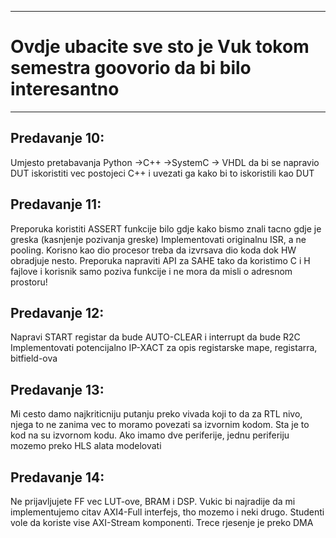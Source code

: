 _______________________________________________________________________________________
# Ovdje ubacite sve sto je Vuk tokom semestra goovorio da bi bilo interesantno
_______________________________________________________________________________________

## Predavanje 10:
Umjesto pretabavanja Python ->C++ ->SystemC -> VHDL da bi se napravio DUT
	iskoristiti vec postojeci C++ i uvezati ga kako bi to iskoristili kao DUT
	
## Predavanje 11:
Preporuka koristiti ASSERT funkcije bilo gdje kako bismo znali tacno gdje
		je greska (kasnjenje pozivanja greske)
	Implementovati originalnu ISR, a ne pooling. Korisno kao dio procesor treba
		da izvrsava dio koda dok HW obradjuje nesto.
	Preporuka napraviti API za SAHE tako da koristimo C i H fajlove i korisnik
		samo poziva funkcije i ne mora da misli o adresnom prostoru!
	
## Predavanje 12:
Napravi START registar da bude AUTO-CLEAR i interrupt da bude R2C
	Implementovati potencijalno IP-XACT za opis registarske mape, registarra,
		bitfield-ova
## Predavanje 13:
Mi cesto damo najkriticniju putanju preko vivada koji to da za RTL nivo,
		njega to ne zanima vec to moramo povezati sa izvornim kodom. Sta
		je to kod na su izvornom kodu.
	Ako imamo dve periferije, jednu periferiju mozemo preko HLS alata
		modelovati
## Predavanje 14:
Ne prijavljujete FF vec LUT-ove, BRAM i DSP.
	Vukic bi najradije da mi implementujemo citav AXI4-Full interfejs,
		tho mozemo i neki drugo. Studenti vole da koriste vise 
		AXI-Stream komponenti. Trece rjesenje je preko DMA
	 
	
